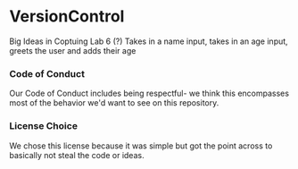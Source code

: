 # VersionControl
Big Ideas in Coptuing Lab 6 (?)
Takes in a name input, takes in an age input, greets the user and adds their age

### Code of Conduct
Our Code of Conduct includes being respectful- we think this encompasses most of the behavior we'd want to see on this repository.

### License Choice
We chose this license because it was simple but got the point across to basically not steal the code or ideas.

